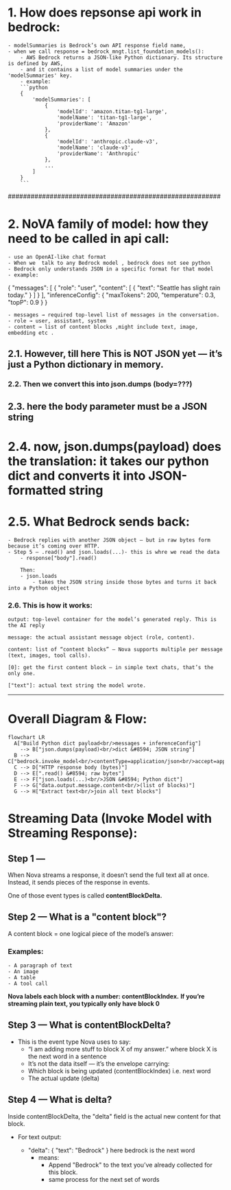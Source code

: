 
# 1. How does repsonse api work in bedrock: 
    - modelSummaries is Bedrock’s own API response field name,
    - when we call response = bedrock_mngt.list_foundation_models():
        - AWS Bedrock returns a JSON-like Python dictionary. Its structure is defined by AWS,
        - and it contains a list of model summaries under the 'modelSummaries' key.
        - example: 
        ```python
        {
            'modelSummaries': [
                {
                    'modelId': 'amazon.titan-tg1-large',
                    'modelName': 'titan-tg1-large',
                    'providerName': 'Amazon'
                },
                {
                    'modelId': 'anthropic.claude-v3',
                    'modelName': 'claude-v3',
                    'providerName': 'Anthropic'
                },
                ...
            ]
        }
        ```
 ########################################################

# 2. NoVA family of model: how they need to be called in api call: 
    - use an OpenAI-like chat format
    - When we  talk to any Bedrock model , bedrock does not see python 
    - Bedrock only understands JSON in a specific format for that model
    - example: 
 {
  "messages": [
    {
      "role": "user",
      "content": [
        { "text": "Seattle has slight rain today." }
      ]
    }
  ],
  "inferenceConfig": {
    "maxTokens": 200,
    "temperature": 0.3,
    "topP": 0.9
  }
}

    - messages → required top-level list of messages in the conversation.
    - role → user, assistant, system
    - content → list of content blocks ,might include text, image, embedding etc . 

## 2.1. However, till here This is NOT JSON yet — it’s just a Python dictionary in memory.

### 2.2. Then we convert this into json.dumps (body=???)

## 2.3. here the body parameter must be a JSON string


# 2.4. now, json.dumps(payload) does the translation: it takes our python dict and converts it into JSON-formatted string

# 2.5. What Bedrock sends back:
    - Bedrock replies with another JSON object — but in raw bytes form because it’s coming over HTTP.
    - Step 5 — .read() and json.loads(...)- this is whre we read the data 
        - response["body"].read()

        Then: 
        - json.loads
            - takes the JSON string inside those bytes and turns it back into a Python object

### 2.6. This is how it works: 

    output: top-level container for the model’s generated reply. This is the AI reply 

    message: the actual assistant message object (role, content).

    content: list of “content blocks” — Nova supports multiple per message (text, images, tool calls).

    [0]: get the first content block — in simple text chats, that’s the only one.

    ["text"]: actual text string the model wrote.
--- 

# Overall Diagram & Flow: 
```mermaid
flowchart LR
  A["Build Python dict payload<br/>messages + inferenceConfig"]
    --> B["json.dumps(payload)<br/>dict &#8594; JSON string"]
  B --> C["bedrock.invoke_model<br/>contentType=application/json<br/>accept=application/json"]
  C --> D["HTTP response body (bytes)"]
  D --> E[".read() &#8594; raw bytes"]
  E --> F["json.loads(...)<br/>JSON &#8594; Python dict"]
  F --> G["data.output.message.content<br/>(list of blocks)"]
  G --> H["Extract text<br/>join all text blocks"]

```

# Streaming Data (Invoke Model with Streaming Response):
## Step 1 — 
When Nova streams a response, it doesn’t send the full text all at once.
Instead, it sends pieces of the response in events.

One of those event types is called **contentBlockDelta.**

## Step 2 — What is a "content block"?
A content block = one logical piece of the model’s answer:
### Examples:
    - A paragraph of text
    - An image
    - A table
    - A tool call
**Nova labels each block with a number: contentBlockIndex.**
__If you’re streaming plain text, you typically only have block 0__

## Step 3 — What is contentBlockDelta?
  - This is the event type Nova uses to say:
    - “I am adding more stuff to block X of my answer.” where block X is the next word in a sentence 
    - It’s not the data itself — it’s the envelope carrying:
    - Which block is being updated (contentBlockIndex) i.e. next word 
    - The actual update (delta)

## Step 4 — What is delta?
Inside contentBlockDelta, the "delta" field is the actual new content for that block.

  - For text output:

    - "delta": { "text": "Bedrock" } here bedrock is the next word 
      - means:
        - Append "Bedrock" to the text you’ve already collected for this block.
        - same process for the next set of words 

